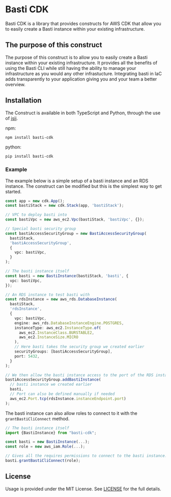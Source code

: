 # Basti CDK
Basti CDK is a library that provides constructs for AWS CDK that allow you to easily create a Basti instance within your existing infrastructure. 

## The purpose of this construct
The purpose of this construct is to allow you to easily create a Basti instance within your existing infrastructure.
It provides all the benefits of using the Basti CLI while still having the ability to manage your infrastructure as you would any other infrastucture. 
Integrating basti in IaC adds transparently to your application giving you and your team a better overview.


## Installation
The Construct is available in both TypeScript and Python, through the use of [jsii](https://github.com/aws/jsii).

npm:
```bash
npm install basti-cdk
```

python:
```bash
pip install basti-cdk
```

### Example
The example below is a simple setup of a basti instance and an RDS instance.
The construct can be modified but this is the simplest way to get started.

```typescript
const app = new cdk.App();
const bastiStack = new cdk.Stack(app, 'bastiStack');

// VPC to deploy basti into
const bastiVpc = new aws_ec2.Vpc(bastiStack, 'bastiVpc', {});

// Special basti security group
const bastiAccessSecurityGroup = new BastiAccessSecurityGroup(
  bastiStack,
  'bastiAccessSecurityGroup',
  {
    vpc: bastiVpc,
  }
);

// The basti instance itself
const basti = new BastiInstance(bastiStack, 'basti', {
  vpc: bastiVpc,
});

// An RDS instance to test basti with
const rdsInstance = new aws_rds.DatabaseInstance(
  bastiStack,
  'rdsInstance',
  {
    vpc: bastiVpc,
    engine: aws_rds.DatabaseInstanceEngine.POSTGRES,
    instanceType: aws_ec2.InstanceType.of(
      aws_ec2.InstanceClass.BURSTABLE2,
      aws_ec2.InstanceSize.MICRO
    ),
    // Here basti takes the security group we created earlier
    securityGroups: [bastiAccessSecurityGroup],
    port: 5432,
  }
);

// We then allow the basti instance access to the port of the RDS instance
bastiAccessSecurityGroup.addBastiInstance(
  // basti instance we created earlier
  basti,
  // Port can also be defined manually if needed
  aws_ec2.Port.tcp(rdsInstance.instanceEndpoint.port)
);
```

The basti instance can also allow roles to connect to it with the `grantBastiCliConnect` method.

```typescript
// The basti instance itself
import {BastiInstance} from "basti-cdk";

const basti = new BastiInstance(...);
const role = new aws_iam.Role(...);

// Gives all the requires permissions to connect to the basti instance. With the direct conection option.
basti.grantBastiCliConnect(role);
```

## License

Usage is provided under the MIT License. See [LICENSE](https://github.com/BohdanPetryshyn/basti/blob/main/LICENSE) for the full details.
